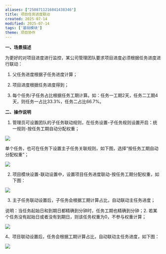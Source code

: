 ```yaml
---
aliases: ["2508711216841438346"]
title: 项目任务进度联动
created: 2025-07-14
modified: 2025-07-14
tags: ['基础模块']
theme: 项目协作
---
```


**一、场景描述**

为更好的对项目进度进行监控，某公司管理团队要求项目进度必须根据任务进度进行联动：

1. 父任务进度根据子任务进度计算；

2. 项目进度根据任务进度得到；

3. 每个任务/子任务占比根据任务工期计算。如：任务一工期2天，任务二工期4天，则任务一占比33.3%，任务二占比66.7%。

**二、操作说明**

1. 管理员可设置团队的子任务联动规则，在任务设置-子任务规则设置开启：统一规则-按任务工期自动分配权重；

![](ef0bc32c2acaee317fc9d090633f1502.jpg)

单个任务，也可在任务下设置主子任务关联规则，如下图，选择“按任务工期自动分配权重”；

![](11cd1bc29dd45153ec64b8ce3da66c55.jpg)

2. 项目模块设置-联动设置中，设置项目任务进度联动-按任务工期分配权重，如下图：

![](a7498c6ca0d1c9734c8c9cd3cabbaa1c.jpg)

3. 主子任务联动设置后，子任务会根据工期计算占比，自动联动主任务进度；

说明：当任务起始日和到期日都精确到分钟时，任务工期也精确到分钟；2. 若某个任务没有起始日或者没有到期日，则该任务权重为0，不参与权重计算；

![](4d4e198ac73243679e941b5bc0d65241.jpg)

4、项目联动设置后，任务会根据工期计算占比，自动联动主任务进度，如下图：

![](a34f2d793643fb375d00eb2229f0e123.jpg)